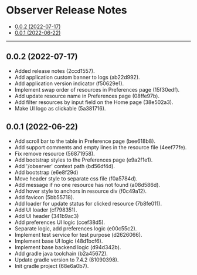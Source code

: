 # Observer Release Notes

- [0.0.2 (2022-07-17)](#001-2022-07-17)
- [0.0.1 (2022-06-22)](#001-2022-06-22)

---

## 0.0.2 (2022-07-17)

- Added release notes (2ccd1557).
- Add application custom banner to logs (ab22d992).
- Add application version indicator (f50629e1).
- Implement swap order of resources in Preferences page (15f30edf).
- Add update resource name in Preferences page (08ffe97b).
- Add filter resources by input field on the Home page (38e502a3).
- Make UI logo as clickable (5a381716).

## 0.0.1 (2022-06-22)

- Add scroll bar to the table in Preference page (bee618b8).
- Add support comments and empty lines in the resource file (4eef77fe).
- Fix remove resource (56871958).
- Add bootstrap styles to the Preferences page (e9a2f1e1).
- Add '/observer' context path (bd56df4d).
- Add bootstrap (e6e8f29d)
- Move header style to separate css file (f0a5784d).
- Add message if no one resource has not found (a08d586d).
- Add hover style to anchors in resource div (f0c49a12).
- Add favicon (5bb55718).
- Add loader for update status for clicked resource (7b8fe011).
- Add UI loader (cf798351).
- Add UI header (341b9ac3)
- Add preferences UI logic (ccef38d5).
- Separate logic, add preferences logic (e00c55c2).
- Implement test service for test purpose (d2626066).
- Implement base UI logic (48d1bcf6).
- Implement base backend logic (d94d342b).
- Add gradle java toolchain (b2a45672).
- Update gradle version to 7.4.2 (81090398).
- Init gradle project (68e6a0b7).
